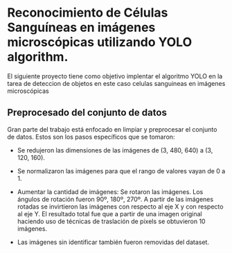 # Reconocimiento de Células Sanguíneas en imágenes microscópicas utilizando YOLO algorithm.

El siguiente proyecto tiene como objetivo implentar el algoritmo YOLO en la tarea de deteccion de objetos en este caso celulas sanguineas en imágenes microscópicas

## Preprocesado del conjunto de datos

Gran parte del trabajo está enfocado en limpiar y preprocesar el conjunto de datos. Estos son los pasos específicos que se tomaron:

* Se redujeron las dimensiones de las imágenes de (3, 480, 640) a (3, 120, 160).

* Se normalizaron las imágenes para que el rango de valores vayan de 0 a 1.

* Aumentar la cantidad de imágenes:
  Se rotaron las imágenes. Los ángulos de rotación fueron 90º, 180º, 270º.
  A partir de las imágenes rotadas se invirtieron las imágenes con respecto al eje X y con respecto al eje Y.
  El resultado total fue que a partir de una imagen original haciendo uso de técnicas de traslación de pixels se obtuvieron 10 imágenes. 

* Las imágenes sin identificar también fueron removidas del dataset.

